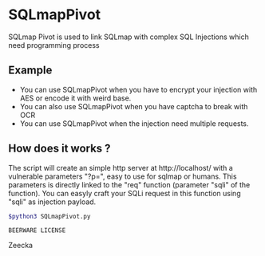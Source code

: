 # SQLmapPivot
SQLmap Pivot is used to link SQLmap with complex SQL Injections which need programming process

## Example
- You can use SQLmapPivot when you have to encrypt your injection with AES or encode it with weird base.
- You can also use SQLmapPivot when you have captcha to break with OCR
- You can use SQLmapPivot when the injection need multiple requests.

## How does it works ?
The script will create an simple http server at http://localhost/ with a vulnerable parameters "?p=", easy to use for sqlmap or humans.
This parameters is directly linked to the "req" function (parameter "sqli" of the function).
You can easyly craft your SQLi request in this function using "sqli" as injection payload.
```bash
$python3 SQLmapPivot.py
```

`BEERWARE LICENSE`

Zeecka
